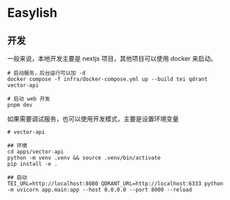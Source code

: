 # Easylish

## 开发

一般来说，本地开发主要是 nextjs 项目，其他项目可以使用 docker 来启动。

```
# 启动服务，后台运行可以加 -d
docker compose -f infra/docker-compose.yml up --build tei qdrant vector-api

# 启动 web 开发
pnpm dev
```

如果需要调试服务，也可以使用开发模式，主要是设置环境变量

```
# vector-api

## 环境
cd apps/vector-api
python -m venv .venv && source .venv/bin/activate
pip install -e .

## 启动
TEI_URL=http://localhost:8080 QDRANT_URL=http://localhost:6333 python -m uvicorn app.main:app --host 0.0.0.0 --port 8000 --reload
```
